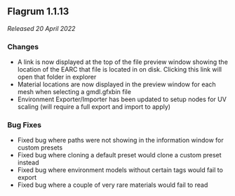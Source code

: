 ## Flagrum 1.1.13

_Released 20 April 2022_

### Changes
- A link is now displayed at the top of the file preview window showing the location of the EARC that file is located in on disk. Clicking this link will open that folder in explorer
- Material locations are now displayed in the preview window for each mesh when selecting a gmdl.gfxbin file
- Environment Exporter/Importer has been updated to setup nodes for UV scaling (will require a full export and import to apply)

### Bug Fixes

- Fixed bug where paths were not showing in the information window for custom presets
- Fixed bug where cloning a default preset would clone a custom preset instead
- Fixed bug where environment models without certain tags would fail to export
- Fixed bug where a couple of very rare materials would fail to read